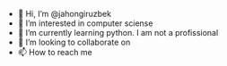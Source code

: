 - 👋 Hi, I’m @jahongiruzbek
- 👀 I’m interested in computer sciense 
- 🌱 I’m currently learning python. I am not a profissional 
- 💞️ I’m looking to collaborate on 
- 📫 How to reach me  
<!---
jahongiruzbek/jahongiruzbek is a ✨ special ✨ repository because its `README.md` (this file) appears on your GitHub profile.
You can click the Preview link to take a look at your changes.
--->
